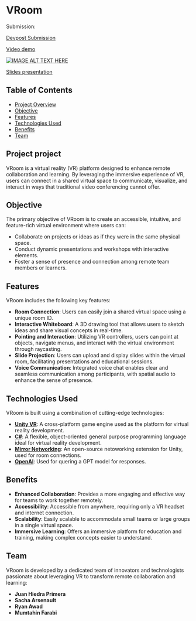 # VRoom

Submission:

[Devpost Submission](https://devpost.com/software/vroom-op5qij)

[Video demo](https://www.youtube.com/watch?v=_7JwZj7fd3s)

[![IMAGE ALT TEXT HERE](https://img.youtube.com/vi/_7JwZj7fd3s/0.jpg)](https://www.youtube.com/watch?v=_7JwZj7fd3s)

[Slides presentation](https://docs.google.com/presentation/d/1ufitloNmv0YfF7XPOQJTroW52iyw2HyHoFgQzRarTwU/edit?usp=sharing)

## Table of Contents

- [Project Overview](#project-overview)
- [Objective](#objective)
- [Features](#features)
- [Technologies Used](#technologies-used)
- [Benefits](#benefits)
- [Team](#team)

## Project project

VRoom is a virtual reality (VR) platform designed to enhance remote collaboration and learning. By leveraging the immersive experience of VR, users can connect in a shared virtual space to communicate, visualize, and interact in ways that traditional video conferencing cannot offer.

## Objective

The primary objective of VRoom is to create an accessible, intuitive, and feature-rich virtual environment where users can:
- Collaborate on projects or ideas as if they were in the same physical space.
- Conduct dynamic presentations and workshops with interactive elements.
- Foster a sense of presence and connection among remote team members or learners.

## Features

VRoom includes the following key features:
- **Room Connection**: Users can easily join a shared virtual space using a unique room ID.
- **Interactive Whiteboard**: A 3D drawing tool that allows users to sketch ideas and share visual concepts in real-time.
- **Pointing and Interaction**: Utilizing VR controllers, users can point at objects, navigate menus, and interact with the virtual environment through raycasting.
- **Slide Projection**: Users can upload and display slides within the virtual room, facilitating presentations and educational sessions.
- **Voice Communication**: Integrated voice chat enables clear and seamless communication among participants, with spatial audio to enhance the sense of presence.

## Technologies Used

VRoom is built using a combination of cutting-edge technologies:
- **[Unity VR](https://unity.com/solutions/vr)**: A cross-platform game engine used as the platform for virtual reality development.
- **[C#](https://en.wikipedia.org/wiki/C_Sharp_(programming_language))**: A flexible, object-oriented general purpose programming language ideal for virtual reality development.
- **[Mirror Networking](https://mirror-networking.com/)**: An open-source netoworking extension for Unity, used for room connections.
- **[OpenAI](https://openai.com/blog/openai-api)**: Used for quering a GPT model for responses.

## Benefits

- **Enhanced Collaboration**: Provides a more engaging and effective way for teams to work together remotely.
- **Accessibility**: Accessible from anywhere, requiring only a VR headset and internet connection.
- **Scalability**: Easily scalable to accommodate small teams or large groups in a single virtual space.
- **Immersive Learning**: Offers an immersive platform for education and training, making complex concepts easier to understand.

## Team

VRoom is developed by a dedicated team of innovators and technologists passionate about leveraging VR to transform remote collaboration and learning:
- **Juan Hiedra Primera**
- **Sacha Arsenault**
- **Ryan Awad**
- **Mumtahin Farabi**
